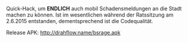 Quick-Hack, um __ENDLICH__ auch mobil Schadensmeldungen an die Stadt
machen zu können. Ist im wesentlichen während der Ratssitzung am 2.6.2015
entstanden, dementsprechend ist die Codequalität.

Release APK: http://drahflow.name/bsrage.apk
